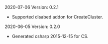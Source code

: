 2020-07-06 Version: 0.2.1
- Supported disabed addon for CreateCluster.

2020-06-05 Version: 0.2.0
- Generated csharp 2015-12-15 for CS.

